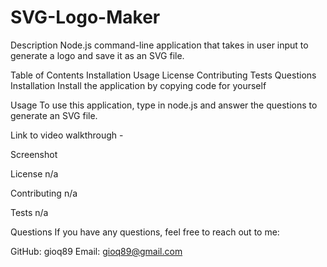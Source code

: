 # SVG-Logo-Maker

Description
Node.js command-line application that takes in user input to generate a logo and save it as an SVG file.

Table of Contents
Installation
Usage
License
Contributing
Tests
Questions
Installation
Install the application by copying code for yourself

Usage
To use this application, type in node.js and answer the questions to generate an SVG file.

Link to video walkthrough - 

Screenshot

License
n/a

Contributing
n/a

Tests
n/a

Questions
If you have any questions, feel free to reach out to me:

GitHub: gioq89
Email: gioq89@gmail.com
